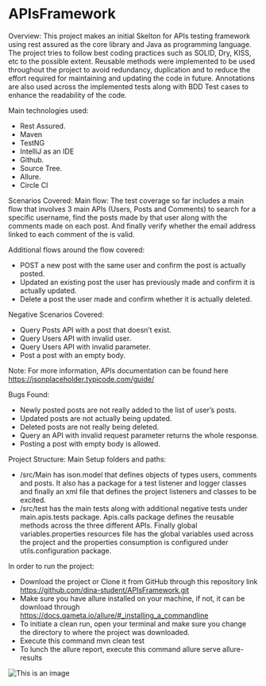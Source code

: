 # APIsFramework

Overview:
This project makes an initial Skelton for APIs testing framework using rest assured as the core library and Java as programming language.
The project tries to follow best coding practices such as SOLID, Dry, KISS, etc to the possible extent. Reusable methods were implemented 
to be used throughout the project to avoid redundancy, duplication and to reduce the effort required for maintaining and updating the code 
in future. Annotations are also used across the implemented tests along with BDD Test cases to enhance the readability of the code.

Main technologies used:
- Rest Assured.
- Maven
- TestNG
- IntelliJ as an IDE 
- Github.
- Source Tree.
- Allure.
- Circle CI

Scenarios Covered:
Main flow:
The test coverage so far includes a main flow that involves 3 main APIs (Users, Posts and Comments) to search for a specific username, find the posts made by that user along with the comments made on each post. And finally verify whether the email address linked to each comment of the is valid.

Additional flows around the flow covered:
- POST a new post with the same user and confirm the post is actually posted.
- Updated an existing post the user has previously made and confirm it is actually updated.
- Delete a post the user made and confirm whether it is actually deleted.

Negative Scenarios Covered:
- Query Posts API with a post that doesn’t exist.
- Query Users API with invalid user.
- Query Users API with invalid parameter.
- Post a post with an empty body.

Note: For more information, APIs documentation can be found here https://jsonplaceholder.typicode.com/guide/

Bugs Found:
- Newly posted posts are not really added to the list of user’s posts.
- Updated posts are not actually being updated.
- Deleted posts are not really being deleted.
- Query an API with invalid request parameter returns the whole response.
- Posting a post with empty body is allowed.

Project Structure:
Main Setup folders and paths:
- /src/Main has ison.model that defines objects of types users, comments and posts. It also has a package for a test listener and logger classes and finally an xml file that defines the project listeners and classes to be excited.
- /src/test has the main tests along with additional negative tests under main.apis.tests package. Apis.calls package defines the reusable methods across the three different APIs. Finally global variables.properties resources file has the global variables used across the project and the properties consumption is configured under utils.configuration package.

In order to run the project:
- Download the project or Clone it from GitHub through this repository link https://github.com/dina-student/APIsFramework.git
- Make sure you have allure installed on your machine, if not, it can be download through https://docs.qameta.io/allure/#_installing_a_commandline
- To initiate a clean run, open your terminal and make sure you change the directory to where the project was downloaded.
- Execute this command mvn clean test
- To lunch the allure report, execute this command allure serve allure-results

 
![This is an image](file:///Users/dinawaleed/documents/suites.png)
 
